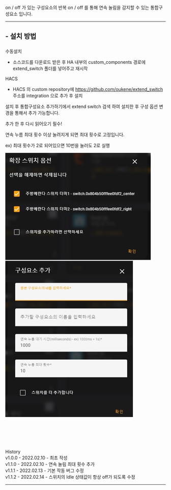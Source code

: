 on / off 가 있는 구성요소의 반복 on / off 를 통해 연속 눌림을 감지할 수 있는 통합구성요소 입니다.

---

## - 설치 방법

###

수동설치

- 소스코드를 다운로드 받은 후 HA 내부의 custom_components 경로에 extend_switch 폴더를 넣어주고 재시작


HACS

- HACS 의 custom repository에 https://github.com/oukene/extend_switch 주소를 integration 으로 추가 후 설치



설치 후 통합구성요소 추가하기에서 extend switch 검색 하여 설치한 후 구성 옵션 변경을 통해서 추가 가능합니다. 

추가 한 후 다시 읽어오기 필수!


연속 누름 최대 횟수 이상 눌려지게 되면 최대 횟수로 고정입니다.

ex) 최대 횟수가 2로 되어있으면 10번을 눌러도 2로 실행


![settings.jpg](https://github.com/oukene/extend_switch/blob/main/images/settings.jpg?raw=true)
![settings2.jpg](https://github.com/oukene/extend_switch/blob/main/images/settings2.jpg?raw=true)



<br><br>
---
History
<br>
v1.0.0 - 2022.02.10 - 최초 작성<br>
v1.1.0 - 2022.02.10 - 연속 눌림 최대 횟수 추가<br>
v1.1.1 - 2022.02.13 - 기본 작동 버그 수정<br>
v1.1.2 - 2022.02.14 - 스위치의 Idle 상태값이 항상 off가 되도록 수정<br>

---
<br><br><br>

